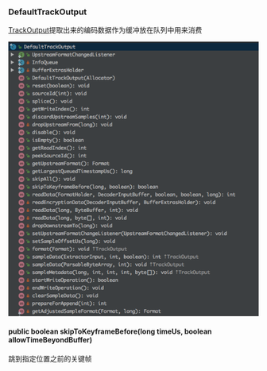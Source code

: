 ### DefaultTrackOutput

[TrackOutput](../extractor/TrackOutput.md)提取出来的编码数据作为缓冲放在队列中用来消费

![DefaultTrackOutput_structure](../images/DefaultTrackOutput_structure.png)

#### public boolean skipToKeyframeBefore(long timeUs, boolean allowTimeBeyondBuffer)

跳到指定位置之前的关键帧
